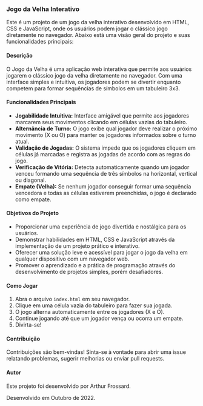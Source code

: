 ### Jogo da Velha Interativo

Este é um projeto de um jogo da velha interativo desenvolvido em HTML, CSS e JavaScript, onde os usuários podem jogar o clássico jogo diretamente no navegador. Abaixo está uma visão geral do projeto e suas funcionalidades principais:

#### Descrição

O Jogo da Velha é uma aplicação web interativa que permite aos usuários jogarem o clássico jogo da velha diretamente no navegador. Com uma interface simples e intuitiva, os jogadores podem se divertir enquanto competem para formar sequências de símbolos em um tabuleiro 3x3.

#### Funcionalidades Principais

- **Jogabilidade Intuitiva:** Interface amigável que permite aos jogadores marcarem seus movimentos clicando em células vazias do tabuleiro.
- **Alternância de Turno:** O jogo exibe qual jogador deve realizar o próximo movimento (X ou O) para manter os jogadores informados sobre o turno atual.
- **Validação de Jogadas:** O sistema impede que os jogadores cliquem em células já marcadas e registra as jogadas de acordo com as regras do jogo.
- **Verificação de Vitória:** Detecta automaticamente quando um jogador venceu formando uma sequência de três símbolos na horizontal, vertical ou diagonal.
- **Empate (Velha):** Se nenhum jogador conseguir formar uma sequência vencedora e todas as células estiverem preenchidas, o jogo é declarado como empate.

#### Objetivos do Projeto

- Proporcionar uma experiência de jogo divertida e nostálgica para os usuários.
- Demonstrar habilidades em HTML, CSS e JavaScript através da implementação de um projeto prático e interativo.
- Oferecer uma solução leve e acessível para jogar o jogo da velha em qualquer dispositivo com um navegador web.
- Promover o aprendizado e a prática de programação através do desenvolvimento de projetos simples, porém desafiadores.

#### Como Jogar

1. Abra o arquivo `index.html` em seu navegador.
2. Clique em uma célula vazia do tabuleiro para fazer sua jogada.
3. O jogo alterna automaticamente entre os jogadores (X e O).
4. Continue jogando até que um jogador vença ou ocorra um empate.
5. Divirta-se!

#### Contribuição

Contribuições são bem-vindas! Sinta-se à vontade para abrir uma issue relatando problemas, sugerir melhorias ou enviar pull requests.

#### Autor

Este projeto foi desenvolvido por Arthur Frossard.

Desenvolvido em Outubro de 2022.
